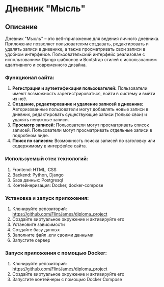 # Дневник "Мысль"

## Описание 

Дневник "Мысль" – это веб-приложение для ведения личного дневника. Приложение позволяет пользователям создавать, редактировать и удалять записи в дневнике, а также просматривать свои записи в удобном интерфейсе. Пользовательский интерфейс реализован с использованием Django шаблонов и Bootstrap стилей с использоанием адаптивного и современного дизайна.

### Функционал сайта:

1. **Регистрация и аутентификация пользователей:**
   Пользователи имеют возможность зарегистрироваться, войти в систему и выйти из неё.
2. **Создание, редактирование и удаление записей в дневнике:**
   Авторизованные пользователи могут добавлять новые записи в дневник, редактировать существующие записи (только свои) и удалять ненужные записи.
3. **Просмотр записей:**
   Пользователи могут просматривать список записей.
   Пользователи могут просматривать отдельные записи в подробном виде.
4. **Поиск по записям:**
   Возможность поиска записей по заголовку или содержимому в интерфейсе сайта.

### Используемый стек технологий:
1. Frontend: HTML, CSS
2. Backend: Python, Django
3. База данных: Postgresql
4. Контейнеризация: Docker, docker-compose

### Установка и запуск приложения:
1. Клонируйте репозиторий: https://github.com/FlintJames/diploma_project
2. Создайте виртуальное окружение и активируйте его
3. Установите зависимости
4. Создайте базу данных
5. Заполните файл .env своими данными
6. Запустите сервер

### Запуск приложения с помощью Docker:
1. Клонируйте репозиторий: https://github.com/FlintJames/diploma_project
2. Создайте виртуальное окружение и активируйте его
3. Запустите контейнеры с помощью Docker Compose
